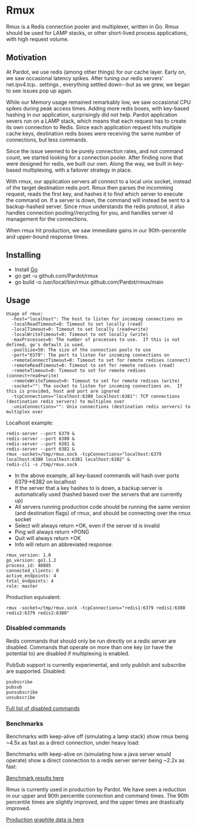 # Rmux #

Rmux is a Redis connection pooler and multiplexer, written in Go.  Rmux should be used for LAMP stacks, or other short-lived process applications, with high request volume.

## Motivation ##

At Pardot, we use redis (among other things) for our cache layer.  Early on, we saw occasional latency spikes.  After tuning our redis servers' net.ipv4.tcp.. settings , everything settled down--but as we grew, we began to see issues pop up again.

While our Memory usage remained remarkably low, we saw occasional CPU spikes during peak access times.  Adding more redis boxes, with key-based hashing in our application, surprisingly did not help.  Pardot application severs run on a LAMP stack, which means that each request has to create its own connection to Redis.  Since each application request hits multiple cache keys, destination redis boxes were receiving the same number of connections, but less commands.

Since the issue seemed to be purely connection rates, and not command count, we started looking for a connection pooler.  After finding none that were designed for redis, we built our own.  Along the way, we built in key-based multiplexing, with a failover strategy in place.

With rmux, our application servers all connect to a local unix socket, instead of the target destination redis port.  Rmux then parses the incomming request, reads the first key, and hashes it to find which server to execute the command on.  If a server is down, the command will instead be sent to a backup-hashed server.  Since rmux understands the redis protocol, it also handles connection pooling//recycling for you, and handles server id management for the connections.

When rmux hit production, we saw immediate gains in our 90th-percentile and upper-bound response times.

## Installing ##

- Install [Go](http://golang.org/doc/install) 
- go get -u github.com/Pardot/rmux
- go build -o /usr/local/bin/rmux github.com/Pardot/rmux/main


## Usage ##

```
Usage of rmux:
  -host="localhost": The host to listen for incoming connections on
  -localReadTimeout=0: Timeout to set locally (read)
  -localTimeout=0: Timeout to set locally (read+write)
  -localWriteTimeout=0: Timeout to set locally (write)
  -maxProcesses=0: The number of processes to use.  If this is not defined, go's default is used.
  -poolSize=50: The size of the connection pools to use
  -port="6379": The port to listen for incoming connections on
  -remoteConnectTimeout=0: Timeout to set for remote redises (connect)
  -remoteReadTimeout=0: Timeout to set for remote redises (read)
  -remoteTimeout=0: Timeout to set for remote redises (connect+read+write)
  -remoteWriteTimeout=0: Timeout to set for remote redises (write)
  -socket="": The socket to listen for incoming connections on.  If this is provided, host and port are ignored
  -tcpConnections="localhost:6380 localhost:6381": TCP connections (destination redis servers) to multiplex over
  -unixConnections="": Unix connections (destination redis servers) to multiplex over
```

Localhost example:
```
redis-server --port 6379 &
redis-server --port 6380 &
redis-server --port 6381 &
redis-server --port 6382 &
rmux -socket=/tmp/rmux.sock -tcpConnections="localhost:6379 localhost:6380 localhost:6381 localhost:6382" &
redis-cli -s /tmp/rmux.sock
```

- In the above example, all key-based commands will hash over ports 6379->6382 on localhost
- If the server that a key hashes to is down, a backup server is automatically used (hashed based over the servers that are currently up)
- All servers running production code should be running the same version (and destination flags) of rmux, and should be connecting over the rmux socket
- Select will always return +OK, even if the server id is invalid
- Ping will always return +PONG
- Quit will always return +OK
- Info will return an abbreviated response:

```
rmux_version: 1.0
go_version: go1.1.2
process_id: 48885
connected_clients: 0
active_endpoints: 4
total_endpoints: 4
role: master
```

Production equivalent:
```
rmux -socket=/tmp/rmux.sock -tcpConnections="redis1:6379 redis1:6380 redis2:6379 redis2:6380"
```

### Disabled commands ###

Redis commands that should only be run directly on a redis server are disabled.  Commands that operate on more than one key (or have the potential to) are disabled if multiplexing is enabled.

PubSub support is currently experimental, and only publish and subscribe are supported.
Disabled:
```
psubscribe
pubsub
punsubscribe
unsubscribe
```

[Full list of disabled commands](DISABLED_COMMANDS.md)

### Benchmarks ###

Benchmarks with keep-alive off (simulating a lamp stack) show rmux being ~4.5x as fast as a direct connection, under heavy load:

Benchmarks with keep-alive on (simulating how a java server would operate) show a direct connection to a redis server server being ~2.2x as fast:

[Benchmark results here](BENCHMARKS.md)

Rmux is currently used in production by Pardot.  We have seen a reduction in our upper and 90th percentile connection and command times.  The 90th percentile times are slightly improved, and the upper times are drastically improved.

[Production graphite data is here](PRODUCTION_BENCHMARKS.md)
